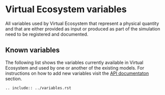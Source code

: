 # Virtual Ecosystem variables

All variables used by Virtual Ecosystem that represent a physical quantity and that are
either provided as input or produced as part of the simulation need to be registered
and documented.

## Known variables

The following list shows the variables currently available in Virtual Ecosystem and used
by one or another of the existing models. For instructions on how to add new variables
visit the [API documentaton](../api/core/variables.md) section.

```{eval-rst}
.. include:: ../variables.rst
```
